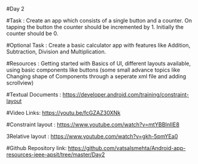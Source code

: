 #Day 2

#Task :
Create an app which consists of a single button and a counter. On tapping the button the counter should be incremented by 1. Initially the counter should be 0.

#Optional Task :
Create a basic calculator app with features like Addition, Subtraction, Division and Multiplication.

#Resources :
Getting started with Basics of UI, different layouts available, using basic components like buttons (some small advance topics like Changing shape of Components through a seperate xml file and adding scrollview)

#Textual Documents : https://developer.android.com/training/constraint-layout

#Video Links: https://youtu.be/fcGZAZ30XNk

#Constraint layout : https://www.youtube.com/watch?v=mtYBBInIIE8

3Relative layout : https://www.youtube.com/watch?v=gkh-5pmYEa0

#Github Repository link: https://github.com/vatsalsmehta/Android-app-resources-ieee-apsit/tree/master/Day2
